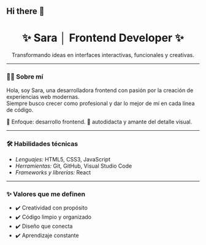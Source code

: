## Hi there 👋

<h1 align="center">✨ Sara │ Frontend Developer ✨</h1>
<p align="center">Transformando ideas en interfaces interactivas, funcionales y creativas.</p>

---

### 👩‍💻 Sobre mí

Hola, soy Sara, una desarrolladora frontend con pasión por la creación de experiencias web modernas.  
Siempre busco crecer como profesional y dar lo mejor de mí en cada línea de código.

🎯 Enfoque: desarrollo frontend.
🧠  autodidacta y amante del detalle visual.

---

### 🛠️ Habilidades técnicas

- *Lenguajes:* HTML5, CSS3, JavaScript  
- *Herramientas:* Git, GitHub, Visual Studio Code  
- *Frameworks y librerías:*  React

---

### ✨ Valores que me definen

- ✔️ Creatividad con propósito  
- ✔️ Código limpio y organizado  
- ✔️ Diseño que conecta  
- ✔️ Aprendizaje constante  
